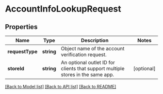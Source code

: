 # AccountInfoLookupRequest

## Properties
Name | Type | Description | Notes
------------ | ------------- | ------------- | -------------
**requestType** | **string** | Object name of the account verification request. | 
**storeId** | **string** | An optional outlet ID for clients that support multiple stores in the same app. | [optional] 

[[Back to Model list]](../README.md#documentation-for-models) [[Back to API list]](../README.md#documentation-for-api-endpoints) [[Back to README]](../README.md)


